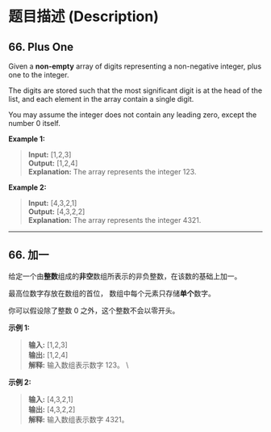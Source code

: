 # 题目描述 (Description)

## 66. Plus One

Given a **non-empty** array of digits representing a non-negative integer, plus one to the integer.

The digits are stored such that the most significant digit is at the head of the list, and each element in the array contain a single digit.

You may assume the integer does not contain any leading zero, except the number 0 itself.

**Example 1:**

> **Input:** [1,2,3] \
> **Output:** [1,2,4] \
> **Explanation:** The array represents the integer 123.

**Example 2:**

> **Input:** [4,3,2,1] \
> **Output:** [4,3,2,2] \
> **Explanation:** The array represents the integer 4321.

***

## 66. 加一

给定一个由**整数**组成的**非空**数组所表示的非负整数，在该数的基础上加一。

最高位数字存放在数组的首位， 数组中每个元素只存储**单个**数字。

你可以假设除了整数 0 之外，这个整数不会以零开头。

**示例 1:**

> **输入:** [1,2,3] \
> **输出:** [1,2,4] \
> **解释:** 输入数组表示数字 123。 \

**示例 2:**

> **输入:** [4,3,2,1] \
> **输出:** [4,3,2,2] \
> **解释:** 输入数组表示数字 4321。

